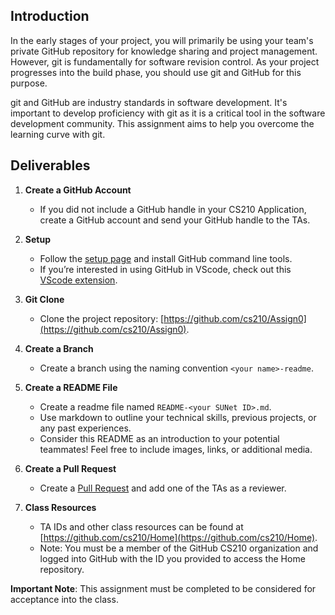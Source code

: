 
## Introduction
In the early stages of your project, you will primarily be using your team's private GitHub repository for knowledge sharing and project management. However, git is fundamentally for software revision control. As your project progresses into the build phase, you should use git and GitHub for this purpose.

git and GitHub are industry standards in software development. It's important to develop proficiency with git as it is a critical tool in the software development community. This assignment aims to help you overcome the learning curve with git.

## Deliverables

1. **Create a GitHub Account**
   - If you did not include a GitHub handle in your CS210 Application, create a GitHub account and send your GitHub handle to the TAs.

2. **Setup**
   - Follow the [setup page](https://docs.github.com/en/get-started/quickstart/set-up-git) and install GitHub command line tools. 
   - If you’re interested in using GitHub in VScode, check out this [VScode extension](https://vscode.github.com/).

3. **Git Clone**
   - Clone the project repository: [https://github.com/cs210/Assign0](https://github.com/cs210/Assign0).

4. **Create a Branch**
   - Create a branch using the naming convention `<your name>-readme`.

5. **Create a README File**
   - Create a readme file named `README-<your SUNet ID>.md`.
   - Use markdown to outline your technical skills, previous projects, or any past experiences.
   - Consider this README as an introduction to your potential teammates! Feel free to include images, links, or additional media.

6. **Create a Pull Request**
   - Create a [Pull Request](https://docs.github.com/en/pull-requests/collaborating-with-pull-requests/proposing-changes-to-your-work-with-pull-requests/creating-a-pull-request) and add one of the TAs as a reviewer.

7. **Class Resources**
   - TA IDs and other class resources can be found at [https://github.com/cs210/Home](https://github.com/cs210/Home).
   - Note: You must be a member of the GitHub CS210 organization and logged into GitHub with the ID you provided to access the Home repository.

**Important Note**: This assignment must be completed to be considered for acceptance into the class.
